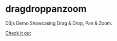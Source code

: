 # dragdroppanzoom
D3js Demo Showcasing Drag &amp; Drop, Pan &amp; Zoom.

[Check it out](https://moddyz.github.io/dragdroppanzoom/)
